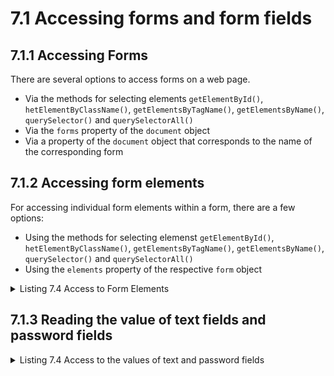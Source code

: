 # 7.1 Accessing forms and form fields

## 7.1.1 Accessing Forms

There are several options to access forms on a web page.

- Via the methods for selecting elements `getElementById()`, `hetElementByClassName()`,
  `getElementsByTagName()`, `getElementsByName()`, `querySelector()` and `querySelectorAll()`
- Via the `forms` property of the `document` object
- Via a property of the `document` object that corresponds to the name of the corresponding form

## 7.1.2 Accessing form elements

For accessing individual form elements within a form, there are a few options:

- Using the methods for selecting elemenst `getElementById()`, `hetElementByClassName()`,
  `getElementsByTagName()`, `getElementsByName()`, `querySelector()` and `querySelectorAll()`
- Using the `elements` property of the respective `form` object

<details>
  <summary>Listing 7.4 Access to Form Elements</summary>

```js
function init() {
  const fieldUserNameById = document.getElementById("username");
  const fieldPasswordById = document.getElementById("password");
  const fieldRememberById = document.getElementById("remember");
  const buttonSubmitById = document.getElementById("submit");
  console.log(fieldUserNameById.id); // "username"
  console.log(fieldPasswordById.id); // "password"
  console.log(fieldRememberById.id); // "remember"
  console.log(buttonSubmitById.id); // "submit"

  const form = document.getElementById("login");
  const formElements = form.elements;
  console.log(formElements.length); // 4
  const fieldUserName = formElements[0];
  const fieldPassword = formElements[1];
  const fieldRemember = formElements[2];
  const buttonSubmit = formElements[3];
  console.log(fieldUserName.id); // "username"
  console.log(fieldPassword.id); // "password"
  console.log(fieldRemember.id); // "remember"
  console.log(buttonSubmit.id); // "submit"
}

document.addEventListener("DOMContentLoaded", init);
```

</details>

## 7.1.3 Reading the value of text fields and password fields

<details>
  <summary>Listing 7.4 Access to the values of text and password fields</summary>

```js
const inputUsername = document.getElementById("username");
const inputPassword = document.getElementById("password");
inputUsername.addEventListener("change", function (e) {
  console.log(this.value); // entered value
});
inputPassword.addEventListener("change", function (e) {
  console.log(this.value); // entered value
});
```

</details>
